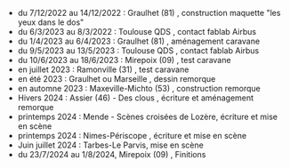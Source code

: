 - du 7/12/2022 au 14/12/2022 : Graulhet (81) , construction maquette "les yeux dans le dos"
- du 6/3/2023 au 8/3/2022 : Toulouse QDS , contact fablab Airbus
- du 1/4/2023 au 6/4/2023 : Graulhet (81) , aménagement caravane
- du 9/5/2023 au 13/5/2023 : Toulouse QDS , contact fablab Airbus
- du 10/6/2023 au 18/6/2023 : Mirepoix (09) , test caravane
- en juillet 2023 : Ramonville (31) , test caravane
- en été 2023 : Graulhet ou Marseille , dessin remorque 
- en automne 2023 : Maxeville-Michto (53) , construction remorque
- Hivers 2024 : Assier (46) - Des clous , écriture et aménagement remorque
- printemps 2024 : Mende - Scènes croisées de Lozère, écriture et mise en scène
- printemps 2024 : Nimes-Périscope , écriture et mise en scène
- Juin juillet 2024 : Tarbes-Le Parvis, mise en scène
- du 23/7/2024 au 1/8/2024, Mirepoix (09) , Finitions
